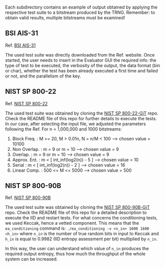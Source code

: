 Each subdirectory contains an example of output obtained by applying the respective test suite to a bitstream produced by the TRNG. Remember: to obtain valid results, multiple bitstreams must be examined!  

## BSI AIS-31
Ref. [BSI AIS-31](https://www.bsi.bund.de/SharedDocs/Downloads/EN/BSI/Certification/Interpretations/AIS_31_Functionality_classes_for_random_number_generators_e.html)

The used test suite was directly downloaded from the Ref. website. Once started, the user needs to insert in the Evaluator GUI the required info: the type of test to be executed, the verbosity of the output, the data format (bin or char), whether the test has been already executed a first time and failed or not, and the parallelism of the key.

## NIST SP 800-22
Ref. [NIST SP 800-22](ttps://doi.org/10.6028/NIST.SP.800-22r1a)

The used test suite was obtained by cloning the [NIST SP 800-22-GiT](https://github.com/terrillmoore/NIST-Statistical-Test-Suite) repo. Check the README file of this repo for further details to execute the tests. In our case, after selecting the input file, we adjusted the parameters following the Ref. 
For n = 1,000,000 and 1000 bitstreams:
1) Block Freq.  : M >= 20, M > 0.01n, N = n/M < 100    --> chosen value = 10100
2) Non Overlap. : m = 9 or m = 10                      --> chosen value = 9
3) Overlap.     : m = 9 or m = 10                      --> chosen value = 9
4) Approx. Ent. : m < [ int_inf(log2(n)) - 5 ]         --> chosen value = 10
5) Serial       : m < [ int_inf(log2(n)) - 2 ]         --> chosen value = 16
6) Linear Comp. : 500 <= M <= 5000                     --> chosen value = 500

## NIST SP 800-90B
Ref. [NIST SP 800-90B](https://doi.org/10.6028/NIST.SP.800-90B)

The used test suite was obtained by cloning the [NIST SP 800-90B-GiT](https://github.com/usnistgov/SP800-90B_EntropyAssessment) repo. Check the README file of this repo for a detailed description to execute the IID and restart tests.
For what concerns the conditioning tests, we used Keccak, hence a vetted component. This means that the `ea_conditioning` command is:
`./ea_conditioning -v <n_in> 1600 1600 <h_in>`
where `n_in` is the number of true random bits in input to Keccak and `h_in` is equal to 0.9982 (IID entropy assessment per bit) multiplied by `n_in`.

In this way, the user can understand which value of `n_in` produces the required output entropy, thus how much the throughput of the whole system can be increased.
